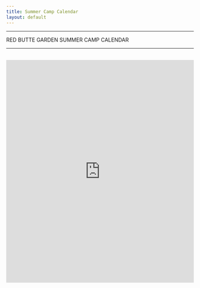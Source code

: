 ```yaml
---
title: Summer Camp Calendar
layout: default
---
```


<div class="eventdivide">
	<hr>
		<div class="grid-header">RED BUTTE GARDEN SUMMER CAMP CALENDAR</div>		
	<hr>
</div>

<br />

<iframe src="https://calendar.google.com/calendar/embed?height=600&amp;wkst=1&amp;bgcolor=%23FFFFFF&amp;src=gcloud.utah.edu_v8nuehmef8u76i9ch7883riuf8%40group.calendar.google.com&amp;color=%235229A3&amp;ctz=America%2FDenver" style="border-width:0" width="100%" max-width="1280px" height="600px" frameborder="0" scrolling="no"></iframe>